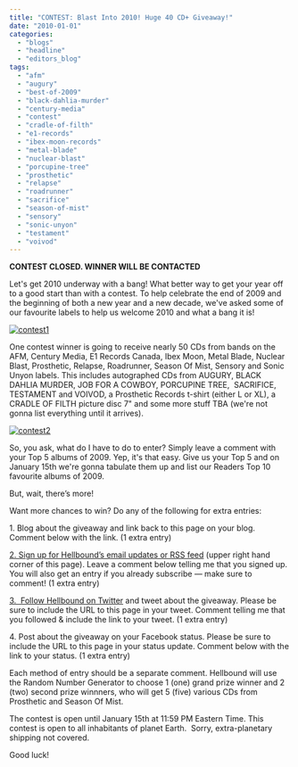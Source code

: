 ```yaml
---
title: "CONTEST: Blast Into 2010! Huge 40 CD+ Giveaway!"
date: "2010-01-01"
categories: 
  - "blogs"
  - "headline"
  - "editors_blog"
tags: 
  - "afm"
  - "augury"
  - "best-of-2009"
  - "black-dahlia-murder"
  - "century-media"
  - "contest"
  - "cradle-of-filth"
  - "e1-records"
  - "ibex-moon-records"
  - "metal-blade"
  - "nuclear-blast"
  - "porcupine-tree"
  - "prosthetic"
  - "relapse"
  - "roadrunner"
  - "sacrifice"
  - "season-of-mist"
  - "sensory"
  - "sonic-unyon"
  - "testament"
  - "voivod"
---
```


**CONTEST CLOSED. WINNER WILL BE CONTACTED**

Let's get 2010 underway with a bang! What better way to get your year off to a good start than with a contest. To help celebrate the end of 2009 and the beginning of both a new year and a new decade, we've asked some of our favourite labels to help us welcome 2010 and what a bang it is!

[![contest1](http://farm5.static.flickr.com/4036/4234102392_633b283208.jpg)](http://www.flickr.com/photos/28457491@N06/4234102392/ "contest1 by seanunyon, on Flickr")

One contest winner is going to receive nearly 50 CDs from bands on the AFM, Century Media, E1 Records Canada, Ibex Moon, Metal Blade, Nuclear Blast, Prosthetic, Relapse, Roadrunner, Season Of Mist, Sensory and Sonic Unyon labels. This includes autographed CDs from AUGURY, BLACK DAHLIA MURDER, JOB FOR A COWBOY, PORCUPINE TREE,  SACRIFICE, TESTAMENT and VOIVOD, a Prosthetic Records t-shirt (either L or XL), a CRADLE OF FILTH picture disc 7" and some more stuff TBA (we're not gonna list everything until it arrives).

[![contest2](http://farm5.static.flickr.com/4066/4233329701_13fd7aebde.jpg)](http://www.flickr.com/photos/28457491@N06/4233329701/ "contest2 by seanunyon, on Flickr")

So, you ask, what do I have to do to enter? Simply leave a comment with your Top 5 albums of 2009. Yep, it's that easy. Give us your Top 5 and on January 15th we're gonna tabulate them up and list our Readers Top 10 favourite albums of 2009.

But, wait, there’s more!

Want more chances to win? Do any of the following for extra entries:

1\. Blog about the giveaway and link back to this page on your blog. Comment below with the link. (1 extra entry)

[2\. Sign up for Hellbound’s email updates or RSS feed](http://feeds2.feedburner.com/hellbound/kRiZ) (upper right hand corner of this page). Leave a comment below telling me that you signed up. You will also get an entry if you already subscribe — make sure to comment! (1 extra entry)

[3.  Follow Hellbound on Twitter](http://twitter.com/HellboundMetal) and tweet about the giveaway. Please be sure to include the URL to this page in your tweet. Comment telling me that you followed & include the link to your tweet. (1 extra entry)

4\. Post about the giveaway on your Facebook status. Please be sure to include the URL to this page in your status update. Comment below with the link to your status. (1 extra entry)

Each method of entry should be a separate comment. Hellbound will use the Random Number Generator to choose 1 (one) grand prize winner and 2 (two) second prize winnners, who will get 5 (five) various CDs from Prosthetic and Season Of Mist.

The contest is open until January 15th at 11:59 PM Eastern Time. This contest is open to all inhabitants of planet Earth.  Sorry, extra-planetary shipping not covered.

Good luck!
